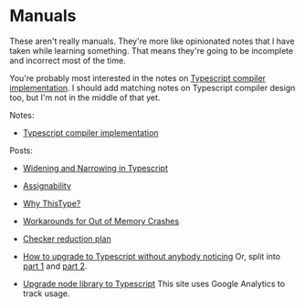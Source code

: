 # Manuals

These aren't really manuals. They're more like opinionated notes that
I have taken while learning something. That means they're going to be
incomplete and incorrect most of the time.

You're probably most interested in the notes on
[Typescript compiler implementation](Typescript-compiler-implementation.md).
I should add matching notes on Typescript compiler design too, but I'm
not in the middle of that yet.

Notes:

 * [Typescript compiler implementation](Typescript-compiler-implementation.md)

Posts:

 * [Widening and Narrowing in Typescript](Widening-and-Narrowing-in-Typescript.md)
 * [Assignability](Assignability.md)
 * [Why ThisType?](Why-ThisType.md)
 * [Workarounds for Out of Memory Crashes](Workarounds-for-Out-of-Memory-Crashes.md)
 * [Checker reduction plan](Checker-reduction-plan.md)


 * [How to upgrade to Typescript without anybody noticing](How-to-upgrade-to-Typescript-without-anybody-noticing.md)
   Or, split into [part 1](How-to-upgrade-to-Typescript-without-anybody-noticing-part-1.md) and [part 2](How-to-upgrade-to-Typescript-without-anybody-noticing-part-2.md).
 * [Upgrade node library to Typescript](Upgrade-node-library-to-Typescript.md)
This site uses Google Analytics to track usage.
